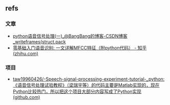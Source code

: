 ## refs

### 文章

- [python语音信号处理(一)_@BangBang的博客-CSDN博客_writeframes(struct.pack](https://blog.csdn.net/weixin_38346042/article/details/119906391)
- [零基础入门语音识别: 一文详解MFCC特征（附python代码） - 知乎 (zhihu.com)](https://zhuanlan.zhihu.com/p/365714663)

### 项目

- [taw19960426/-Speech-signal-processing-experiment-tutorial-_python: 《语音信号处理试验教程》（梁瑞宇等）的代码主要是Matlab实现的，现在Python比较热门，所以把这个项目大部分内容写成了Python实现 (github.com)](https://github.com/taw19960426/-Speech-signal-processing-experiment-tutorial-_python)